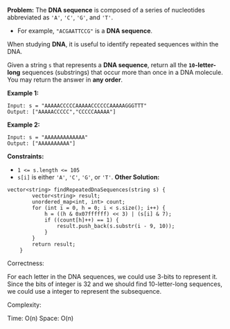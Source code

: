 **Problem:**
The **DNA sequence** is composed of a series of nucleotides abbreviated as `'A'`, `'C'`, `'G'`, and `'T'`.

- For example, `"ACGAATTCCG"` is a **DNA sequence**.

When studying **DNA**, it is useful to identify repeated sequences within the DNA.

Given a string `s` that represents a **DNA sequence**, return all the **`10`-letter-long** sequences (substrings) that occur more than once in a DNA molecule. You may return the answer in **any order**.

 

**Example 1:**

```
Input: s = "AAAAACCCCCAAAAACCCCCCAAAAAGGGTTT"
Output: ["AAAAACCCCC","CCCCCAAAAA"]
```

**Example 2:**

```
Input: s = "AAAAAAAAAAAAA"
Output: ["AAAAAAAAAA"]
```

 

**Constraints:**

- `1 <= s.length <= 105`
- `s[i]` is either `'A'`, `'C'`, `'G'`, or `'T'`.
**Other Solution:**
```
vector<string> findRepeatedDnaSequences(string s) {
        vector<string> result;
        unordered_map<int, int> count;
        for (int i = 0, h = 0; i < s.size(); i++) {
            h = ((h & 0x07ffffff) << 3) | (s[i] & 7);
            if ((count[h]++) == 1) {
                result.push_back(s.substr(i - 9, 10));
            }
        }
        return result;
    }
```
Correctness:

For each letter in the DNA sequences, we could use 3-bits to represent it. Since the bits of integer is 32 and we should find 10-letter-long sequences, we could use a integer to represent the subsequence.

Complexity:

Time: O(n)
Space: O(n)